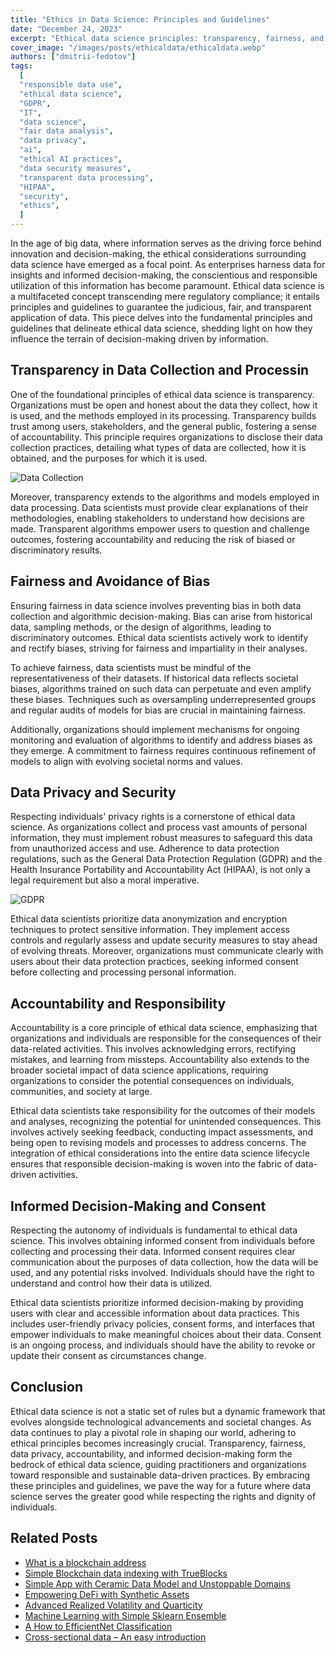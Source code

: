 ```yaml
---
title: "Ethics in Data Science: Principles and Guidelines"
date: "December 24, 2023"
excerpt: "Ethical data science principles: transparency, fairness, and accountability. Navigate responsible decision-making in the data-driven era."
cover_image: "/images/posts/ethicaldata/ethicaldata.webp"
authors: ["dmitrii-fedotov"]
tags:
  [
  "responsible data use",
  "ethical data science",
  "GDPR",
  "IT",
  "data science",
  "fair data analysis",
  "data privacy",
  "ai",
  "ethical AI practices",
  "data security measures",
  "transparent data processing",
  "HIPAA",
  "security",
  "ethics",
  ]
---
```


In the age of big data, where information serves as the driving force behind innovation and decision-making, the ethical considerations surrounding data science have emerged as a focal point. As enterprises harness data for insights and informed decision-making, the conscientious and responsible utilization of this information has become paramount. Ethical data science is a multifaceted concept transcending mere regulatory compliance; it entails principles and guidelines to guarantee the judicious, fair, and transparent application of data. This piece delves into the fundamental principles and guidelines that delineate ethical data science, shedding light on how they influence the terrain of decision-making driven by information.

## Transparency in Data Collection and Processin

One of the foundational principles of ethical data science is transparency. Organizations must be open and honest about the data they collect, how it is used, and the methods employed in its processing. Transparency builds trust among users, stakeholders, and the general public, fostering a sense of accountability. This principle requires organizations to disclose their data collection practices, detailing what types of data are collected, how it is obtained, and the purposes for which it is used.

![Data Collection](/images/posts/ethicaldata/collection.webp)

Moreover, transparency extends to the algorithms and models employed in data processing. Data scientists must provide clear explanations of their methodologies, enabling stakeholders to understand how decisions are made. Transparent algorithms empower users to question and challenge outcomes, fostering accountability and reducing the risk of biased or discriminatory results.

## Fairness and Avoidance of Bias

Ensuring fairness in data science involves preventing bias in both data collection and algorithmic decision-making. Bias can arise from historical data, sampling methods, or the design of algorithms, leading to discriminatory outcomes. Ethical data scientists actively work to identify and rectify biases, striving for fairness and impartiality in their analyses.

To achieve fairness, data scientists must be mindful of the representativeness of their datasets. If historical data reflects societal biases, algorithms trained on such data can perpetuate and even amplify these biases. Techniques such as oversampling underrepresented groups and regular audits of models for bias are crucial in maintaining fairness.

Additionally, organizations should implement mechanisms for ongoing monitoring and evaluation of algorithms to identify and address biases as they emerge. A commitment to fairness requires continuous refinement of models to align with evolving societal norms and values.

## Data Privacy and Security

Respecting individuals' privacy rights is a cornerstone of ethical data science. As organizations collect and process vast amounts of personal information, they must implement robust measures to safeguard this data from unauthorized access and use. Adherence to data protection regulations, such as the General Data Protection Regulation (GDPR) and the Health Insurance Portability and Accountability Act (HIPAA), is not only a legal requirement but also a moral imperative.

![GDPR](/images/posts/ethicaldata/gdpr.webp)

Ethical data scientists prioritize data anonymization and encryption techniques to protect sensitive information. They implement access controls and regularly assess and update security measures to stay ahead of evolving threats. Moreover, organizations must communicate clearly with users about their data protection practices, seeking informed consent before collecting and processing personal information.

## Accountability and Responsibility

Accountability is a core principle of ethical data science, emphasizing that organizations and individuals are responsible for the consequences of their data-related activities. This involves acknowledging errors, rectifying mistakes, and learning from missteps. Accountability also extends to the broader societal impact of data science applications, requiring organizations to consider the potential consequences on individuals, communities, and society at large.

Ethical data scientists take responsibility for the outcomes of their models and analyses, recognizing the potential for unintended consequences. This involves actively seeking feedback, conducting impact assessments, and being open to revising models and processes to address concerns. The integration of ethical considerations into the entire data science lifecycle ensures that responsible decision-making is woven into the fabric of data-driven activities.

## Informed Decision-Making and Consent

Respecting the autonomy of individuals is fundamental to ethical data science. This involves obtaining informed consent from individuals before collecting and processing their data. Informed consent requires clear communication about the purposes of data collection, how the data will be used, and any potential risks involved. Individuals should have the right to understand and control how their data is utilized.

Ethical data scientists prioritize informed decision-making by providing users with clear and accessible information about data practices. This includes user-friendly privacy policies, consent forms, and interfaces that empower individuals to make meaningful choices about their data. Consent is an ongoing process, and individuals should have the ability to revoke or update their consent as circumstances change.

## Conclusion

Ethical data science is not a static set of rules but a dynamic framework that evolves alongside technological advancements and societal changes. As data continues to play a pivotal role in shaping our world, adhering to ethical principles becomes increasingly crucial. Transparency, fairness, data privacy, accountability, and informed decision-making form the bedrock of ethical data science, guiding practitioners and organizations toward responsible and sustainable data-driven practices. By embracing these principles and guidelines, we pave the way for a future where data science serves the greater good while respecting the rights and dignity of individuals.

## Related Posts

- [What is a blockchain address](https://dspyt.com/what-is-blockchain-address)
- [Simple Blockchain data indexing with TrueBlocks](https://dspyt.com/blockchain-data-indexer-with-trueblocks)
- [Simple App with Ceramic Data Model and Unstoppable Domains](https://dspyt.com/simple-app-with-ceramic-data-model-and-unstoppable-domains)
- [Empowering DeFi with Synthetic Assets](https://dspyt.com/synthetix-unleashing-the-power)
- [Advanced Realized Volatility and Quarticity](https://dspyt.com/advanced-realized-volatility-and-quarticity)
- [Machine Learning with Simple Sklearn Ensemble](https://dspyt.com/machine-learning-simple-sklearn-ensemble)
- [A How to EfficientNet Classification](https://dspyt.com/efficientnet-classification)
- [Cross-sectional data – An easy introduction](https://dspyt.com/cross-sectional-data-an-easy-introduction)
